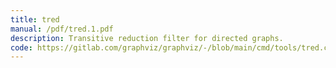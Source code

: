 ```yaml
---
title: tred
manual: /pdf/tred.1.pdf
description: Transitive reduction filter for directed graphs.
code: https://gitlab.com/graphviz/graphviz/-/blob/main/cmd/tools/tred.c
---
```

